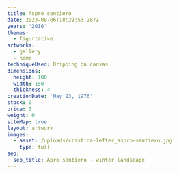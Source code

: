 ```yaml
---
title: Aspro sentiero
date: 2023-09-06T18:29:53.287Z
years: '2016'
themes:
  - figurtative
artworks:
  - gallery
  - home
techniqueUsed: Dripping on canvas
dimensions:
  height: 100
  width: 150
  thickness: 4
creationDate: 'May 23, 1976'
stock: 0
price: 0
weight: 0
siteMap: true
layout: artwork
images:
  - asset: /uploads/cristina-lefter_aspro-sentiero.jpg
    type: full
seo:
  seo_title: Apro sentiero - winter landscape
---
```


